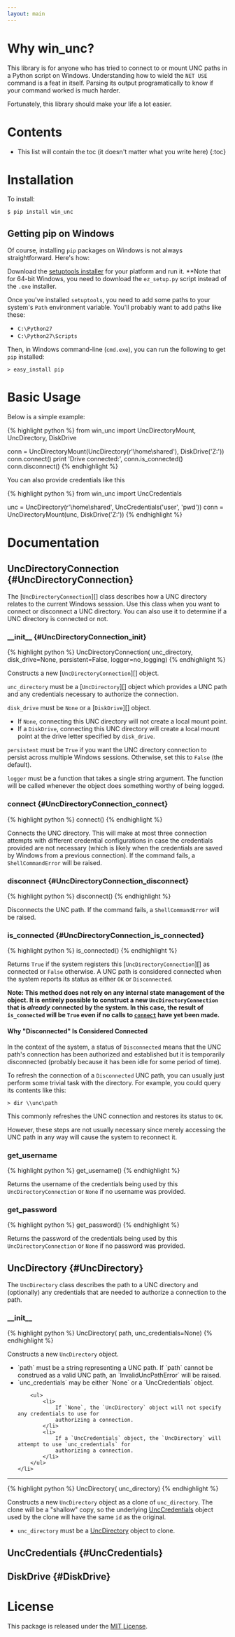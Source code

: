```yaml
---
layout: main
---
```


Why win_unc?
============

This library is for anyone who has tried to connect to or mount UNC paths in a Python
script on Windows. Understanding how to wield the `NET USE` command is a feat
in itself. Parsing its output programatically to know if your command worked is much
harder.

Fortunately, this library should make your life a lot easier.


Contents
========

* This list will contain the toc (it doesn't matter what you write here)
{:toc}


Installation
============

To install:

    $ pip install win_unc


Getting pip on Windows
----------------------

Of course, installing `pip` packages on Windows is not always straightforward.
Here's how:

Download the [setuptools installer](http://pypi.python.org/pypi/setuptools) for your platform and
run it. **Note that for 64-bit Windows, you need to download the `ez_setup.py` script instead of
the `.exe` installer.

Once you've installed `setuptools`, you need to add some paths to your system's `Path`
environment variable. You'll probably want to add paths like these:

*   `C:\Python27`
*   `C:\Python27\Scripts`

Then, in Windows command-line (`cmd.exe`), you can run the following to get `pip`
installed:

    > easy_install pip


Basic Usage
===========

Below is a simple example:

{% highlight python %}
from win_unc import UncDirectoryMount, UncDirectory, DiskDrive

conn = UncDirectoryMount(UncDirectory(r'\\home\shared'), DiskDrive('Z:'))
conn.connect()
print 'Drive connected:', conn.is_connected()
conn.disconnect()
{% endhighlight %}

You can also provide credentials like this

{% highlight python %}
from win_unc import UncCredentials

unc = UncDirectory(r'\\home\shared', UncCredentials('user', 'pwd'))
conn = UncDirectoryMount(unc, DiskDrive('Z:'))
{% endhighlight %}


Documentation
=============

UncDirectoryConnection {#UncDirectoryConnection}
----------------------

The [`UncDirectoryConnection`][] class describes how a UNC directory relates to the current
Windows sesssion. Use this class when you want to connect or disconnect a UNC directory. You can
also use it to determine if a UNC directory is connected or not.


### \_\_init\_\_ {#UncDirectoryConnection_init}

{% highlight python %}
UncDirectoryConnection(
    unc_directory,
    disk_drive=None,
    persistent=False,
    logger=no_logging)
{% endhighlight %}

Constructs a new [`UncDirectoryConnection`][] object.

`unc_directory` must be a [`UncDirectory`][] object which provides a UNC path and any credentials
necessary to authorize the connection.

`disk_drive` must be `None` or a [`DiskDrive`][] object.
* If `None`, connecting this UNC directory will not create a local mount point.
* If a `DiskDrive`, connecting this UNC directory will create a local mount point at the drive
  letter specified by `disk_drive`.

`persistent` must be `True` if you want the UNC directory connection to persist across multiple
Windows sessions. Otherwise, set this to `False` (the default).

`logger` must be a function that takes a single string argument. The function will be called
whenever the object does something worthy of being logged.


### connect {#UncDirectoryConnection_connect}

{% highlight python %}
connect()
{% endhighlight %}

Connects the UNC directory. This will make at most three connection attempts with different
credential configurations in case the credentials provided are not necessary (which is likely
when the credentials are saved by Windows from a previous connection). If the command fails, a
`ShellCommandError` will be raised.

### disconnect {#UncDirectoryConnection_disconnect}

{% highlight python %}
disconnect()
{% endhighlight %}

Disconnects the UNC path. If the command fails, a `ShellCommandError` will be raised.


### is_connected {#UncDirectoryConnection_is_connected}

{% highlight python %}
is_connected()
{% endhighlight %}

Returns `True` if the system registers this [`UncDirectoryConnection`][] as connected or `False`
otherwise. A UNC path is considered connected when the system reports its status as either `OK` or
`Disconnected`.

**Note: This method does not rely on any internal state management of the object. It is entirely
possible to construct a new `UncDirectoryConnection` that is *already* connected by the system.
In this case, the result of `is_connected` will be `True` even if no calls to
[`connect`](#UncDirectoryConnection_connect) have yet been made.**

#### Why "Disconnected" Is Considered Connected

In the context of the system, a status of `Disconnected` means that the UNC path's connection has
been authorized and established but it is temporarily disconnected (probably because it has been
idle for some period of time).

To refresh the connection of a `Disconnected` UNC path, you can usually just perform some trivial
task with the directory. For example, you could query its contents like this:

    > dir \\unc\path

This commonly refreshes the UNC connection and restores its status to `OK`.

However, these steps are not usually necessary since merely accessing the UNC path in any way will
cause the system to reconnect it.


### get_username

{% highlight python %}
get_username()
{% endhighlight %}

Returns the username of the credentials being used by this `UncDirectoryConnection` or `None` if
no username was provided.


### get_password

{% highlight python %}
get_password()
{% endhighlight %}

Returns the password of the credentials being used by this `UncDirectoryConnection` or `None` if
no password was provided.


UncDirectory {#UncDirectory}
------------

The `UncDirectory` class describes the path to a UNC directory and (optionally) any credentials
that are needed to authorize a connection to the path.

### \_\_init\_\_

{% highlight python %}
UncDirectory(
    path,
    unc_credentials=None)
{% endhighlight %}

Constructs a new `UncDirectory` object.

<ul>
    <li>
        `path` must be a string representing a UNC path. If `path` cannot be construed as a valid UNC
        path, an `InvalidUncPathError` will be raised.
    </li>
    <li>
        `unc_credentials` may be either `None` or a `UncCredentials` object.

        <ul>
            <li>
                If `None`, the `UncDirectory` object will not specify any credentials to use for
                authorizing a connection.
            </li>
            <li>
                If a `UncCredentials` object, the `UncDirectory` will attempt to use `unc_credentials` for
                authorizing a connection.
            </li>
        </ul>
    </li>
</ul>

-----

{% highlight python %}
UncDirectory(
    unc_directory)
{% endhighlight %}

Constructs a new `UncDirectory` object as a clone of `unc_directory`. The clone will be a "shallow"
copy, so the underlying [UncCredentials][] object used by the clone will have the same `id` as the
original.

*   `unc_directory` must be a [UncDirectory][] object to clone.


UncCredentials {#UncCredentials}
--------------


DiskDrive {#DiskDrive}
---------


[DiskDrive]: #DiskDrive
[UncCredentials]: #UncCredentials
[UncDirectory]: #UncDirectory
[UncDirectoryConnection]: #UncDirectoryConnection


License
=======
This package is released under the [MIT License](http://www.opensource.org/licenses/mit-license.php).

